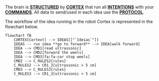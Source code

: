 The brain is **[STRUCTURED](structure.md)** by **[CORTEX](cortex.md)** that run all **[INTENTIONS](../protocols/intention/index.md)** with your **[COMMANDS](../protocols/intention/command.md)**. All data to send/used in each idea use the **[PROTOCOL](../protocols/index.md)**. 

The workflow of the idea running in the robot Cortex is represented in the flowchart below.

```mermaid
flowchart TB
    CORTEX[Cortext] --> IDEAS[["`Ideias`"]]
    IDEAS -- run idea **go to forward** --> IDEA[walk forward]
    IDEA --> CMD1[read ultrassonic]
    IDEA --> CMD2[forward the weels]
    IDEA --> CMD3[fa:fa-car stop weels]
    CMD2 --> C_RULES2{rules}
    C_RULES2 --> CR1_2[ultrassonic > 5 cm]
    CMD3 --> C_RULES3{rules}
    C_RULES3 --> CR1_3[ultrassonic < 5 cm]
```
